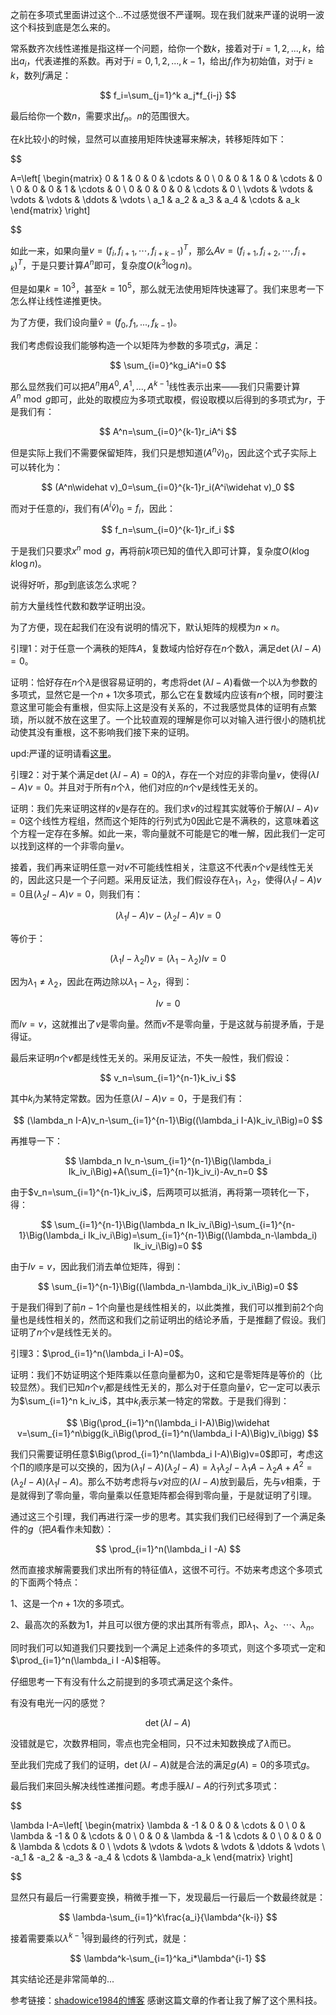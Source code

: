 之前在多项式里面讲过这个...不过感觉很不严谨啊。现在我们就来严谨的说明一波这个科技到底是怎么来的。

常系数齐次线性递推是指这样一个问题，给你一个数$k$，接着对于$i=1,2,...,k$，给出$a_i$，代表递推的系数。再对于$i=0,1,2,...,k-1$，给出$f_i$作为初始值，对于$i\geq k$，数列$f$满足：

$$
f_i=\sum_{j=1}^k a_j*f_{i-j}
$$

最后给你一个数$n$，需要求出$f_n$。$n$的范围很大。

在$k$比较小的时候，显然可以直接用矩阵快速幂来解决，转移矩阵如下：

$$

A=\left[
\begin{matrix}
0 & 1 & 0 & 0 & \cdots & 0 \\
0 & 0 & 1 & 0 & \cdots & 0 \\
0 & 0 & 0 & 1 & \cdots & 0 \\
0 & 0 & 0 & 0 & \cdots & 0 \\
\vdots & \vdots & \vdots & \vdots & \ddots & \vdots \\
a_1 & a_2 & a_3 & a_4 & \cdots & a_k
\end{matrix}
\right]

$$

如此一来，如果向量$v=(f_i,f_{i+1},\cdots,f_{i+k-1})^T$，那么$Av=(f_{i+1},f_{i+2},\cdots,f_{i+k})^T$，于是只要计算$A^n$即可，复杂度$O(k^3\log n)$。

但是如果$k=10^3$，甚至$k=10^5$，那么就无法使用矩阵快速幂了。我们来思考一下怎么样让线性递推更快。

为了方便，我们设向量$\widehat v=(f_0,f_1,...,f_{k-1})$。

我们考虑假设我们能够构造一个以矩阵为参数的多项式$g$，满足：

$$
\sum_{i=0}^kg_iA^i=0
$$

那么显然我们可以把$A^n$用$A^0,A^1,...,A^{k-1}$线性表示出来——我们只需要计算$A^n\bmod g$即可，此处的取模应为多项式取模，假设取模以后得到的多项式为$r$，于是我们有：

$$
A^n=\sum_{i=0}^{k-1}r_iA^i
$$

但是实际上我们不需要保留矩阵，我们只是想知道$(A^n\widehat v)_0$，因此这个式子实际上可以转化为：

$$
(A^n\widehat v)_0=\sum_{i=0}^{k-1}r_i(A^i\widehat v)_0
$$

而对于任意的$i$，我们有$(A^i\widehat v)_0=f_i$，因此：

$$
f_n=\sum_{i=0}^{k-1}r_if_i
$$

于是我们只要求$x^n\bmod g$，再将前$k$项已知的值代入即可计算，复杂度$O(k\log k\log n)$。

说得好听，那$g$到底该怎么求呢？

前方大量线性代数和数学证明出没。

为了方便，现在起我们在没有说明的情况下，默认矩阵的规模为$n\times n$。

引理$1$：对于任意一个满秩的矩阵$A$，复数域内恰好存在$n$个数$\lambda$，满足$\det(\lambda I-A)=0$。

证明：恰好存在$n$个$\lambda$是很容易证明的，考虑将$\det(\lambda I-A)$看做一个以$\lambda$为参数的多项式，显然它是一个$n+1$次多项式，那么它在复数域内应该有$n$个根，同时要注意这里可能会有重根，但实际上这是没有关系的，不过我感觉具体的证明有点繁琐，所以就不放在这里了。一个比较直观的理解是你可以对输入进行很小的随机扰动使其没有重根，这不影响我们接下来的证明。

upd:严谨的证明请看[这里](https://www.cnblogs.com/Mr-Spade/p/13695472.html)。

引理$2$：对于某个满足$\det(\lambda I-A)=0$的$\lambda$，存在一个对应的非零向量$v$，使得$(\lambda I-A)v=0$。并且对于所有$n$个$\lambda$，他们对应的$n$个$v$是线性无关的。

证明：我们先来证明这样的$v$是存在的。我们求$v$的过程其实就等价于解$(\lambda I-A)v=0$这个线性方程组，然而这个矩阵的行列式为$0$因此它是不满秩的，这意味着这个方程一定存在多解。如此一来，零向量就不可能是它的唯一解，因此我们一定可以找到这样的一个非零向量$v$。

接着，我们再来证明任意一对$v$不可能线性相关，注意这不代表$n$个$v$是线性无关的，因此这只是一个子问题。采用反证法，我们假设存在$\lambda_1$，$\lambda_2$，使得$(\lambda_1 I-A)v=0$且$(\lambda_2 I-A)v=0$，则我们有：

$$
(\lambda_1 I-A)v-(\lambda_2 I-A)v=0
$$

等价于：

$$
(\lambda_1 I-\lambda_2 I)v=(\lambda_1-\lambda_2)Iv=0
$$

因为$\lambda_1\neq \lambda_2$，因此在两边除以$\lambda_1-\lambda_2$，得到：

$$
Iv=0
$$

而$Iv=v$，这就推出了$v$是零向量。然而$v$不是零向量，于是这就与前提矛盾，于是得证。

最后来证明$n$个$v$都是线性无关的。采用反证法，不失一般性，我们假设：

$$
v_n=\sum_{i=1}^{n-1}k_iv_i
$$

其中$k_i$为某特定常数。因为任意$(\lambda I-A)v=0$，于是我们有：

$$
(\lambda_n I-A)v_n-\sum_{i=1}^{n-1}\Big((\lambda_i I-A)k_iv_i\Big)=0
$$

再推导一下：

$$
\lambda_n Iv_n-\sum_{i=1}^{n-1}\Big(\lambda_i Ik_iv_i\Big)+A(\sum_{i=1}^{n-1}k_iv_i)-Av_n=0
$$

由于$v_n=\sum_{i=1}^{n-1}k_iv_i$，后两项可以抵消，再将第一项转化一下，得：

$$
\sum_{i=1}^{n-1}\Big(\lambda_n Ik_iv_i\Big)-\sum_{i=1}^{n-1}\Big(\lambda_i Ik_iv_i\Big)=\sum_{i=1}^{n-1}\Big((\lambda_n-\lambda_i) Ik_iv_i\Big)=0
$$

由于$Iv=v$，因此我们消去单位矩阵，得到：

$$
\sum_{i=1}^{n-1}\Big((\lambda_n-\lambda_i)k_iv_i\Big)=0
$$

于是我们得到了前$n-1$个向量也是线性相关的，以此类推，我们可以推到前$2$个向量也是线性相关的，然而这和我们之前证明出的结论矛盾，于是推翻了假设。我们证明了$n$个$v$是线性无关的。

引理$3$：$\prod_{i=1}^n(\lambda_i I-A)=0$。

证明：我们不妨证明这个矩阵乘以任意向量都为$0$，这和它是零矩阵是等价的（比较显然）。我们已知$n$个$v_i$都是线性无关的，那么对于任意向量$\widehat v$，它一定可以表示为$\sum_{i=1}^n k_iv_i$，其中$k_i$表示某一特定的常数。于是我们得到：

$$
\Big(\prod_{i=1}^n(\lambda_i I-A)\Big)\widehat v=\sum_{i=1}^n\bigg(k_i\Big(\prod_{i=1}^n(\lambda_i I-A)\Big)v_i\bigg)
$$

我们只需要证明任意$\Big(\prod_{i=1}^n(\lambda_i I-A)\Big)v=0$即可，考虑这个$\prod$的顺序是可以交换的，因为$(\lambda_1 I-A)(\lambda_2 I-A)=\lambda_1\lambda_2I-\lambda_1 A-\lambda_2A+A^2=(\lambda_2 I-A)(\lambda_1 I-A)$。那么不妨考虑将与$v$对应的$(\lambda I-A)$放到最后，先与$v$相乘，于是就得到了零向量，零向量乘以任意矩阵都会得到零向量，于是就证明了引理。

通过这三个引理，我们再进行深一步的思考。其实我们我们已经得到了一个满足条件的$g$（把$A$看作未知数）：

$$
\prod_{i=1}^n(\lambda_i I -A)
$$

然而直接求解需要我们求出所有的特征值$\lambda$，这很不可行。不妨来考虑这个多项式的下面两个特点：

$1$、这是一个$n+1$次的多项式。

$2$、最高次的系数为$1$，并且可以很方便的求出其所有零点，即$\lambda_1$、$\lambda_2$、$\cdots$、$\lambda_n$。

同时我们可以知道我们只要找到一个满足上述条件的多项式，则这个多项式一定和$\prod_{i=1}^n(\lambda_i I -A)$相等。

仔细思考一下有没有什么之前提到的多项式满足这个条件。

有没有电光一闪的感觉？

$$
\det(\lambda I-A)
$$

没错就是它，次数界相同，零点也完全相同，只不过未知数换成了$\lambda$而已。

至此我们完成了我们的证明，$\det(\lambda I-A)$就是合法的满足$g(A)=0$的多项式$g$。

最后我们来回头解决线性递推问题。考虑手膜$\lambda I-A$的行列式多项式：

$$

\lambda I-A=\left[
\begin{matrix}
\lambda & -1 & 0 & 0 & \cdots & 0 \\
0 & \lambda & -1 & 0 & \cdots & 0 \\
0 & 0 & \lambda & -1 & \cdots & 0 \\
0 & 0 & 0 & \lambda & \cdots & 0 \\
\vdots & \vdots & \vdots & \vdots & \ddots & \vdots \\
-a_1 & -a_2 & -a_3 & -a_4 & \cdots & \lambda-a_k
\end{matrix}
\right]

$$

显然只有最后一行需要变换，稍微手推一下，发现最后一行最后一个数最终就是：

$$
\lambda-\sum_{i=1}^k\frac{a_i}{\lambda^{k-i}}
$$

接着需要乘以$\lambda^{k-1}$得到最终的行列式，就是：

$$
\lambda^k-\sum_{i=1}^ka_i*\lambda^{i-1}
$$

其实结论还是非常简单的...

参考链接：[shadowice1984的博客](https://www.luogu.org/blog/ShadowassIIXVIIIIV/solution-p4723) 感谢这篇文章的作者让我了解了这个黑科技。